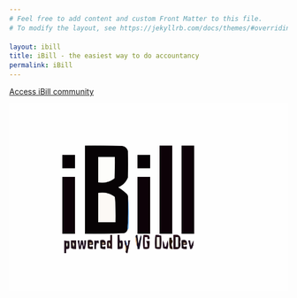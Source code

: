 ```yaml
---
# Feel free to add content and custom Front Matter to this file.
# To modify the layout, see https://jekyllrb.com/docs/themes/#overriding-theme-defaults

layout: ibill
title: iBill - the easiest way to do accountancy
permalink: iBill
---
```


[Access iBill community](https://ibill.vgoutdev.com/)

![iBill](/assets/ibill.svg)
